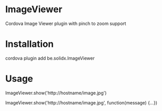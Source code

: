 # ImageViewer
Cordova Image Viewer plugin with pinch to zoom support

# Installation

cordova plugin add be.solidx.ImageViewer

# Usage

ImageViewer.show('http://hostname/image.jpg')

ImageViewer.show('http://hostname/image.jpg', function(message) {...})
